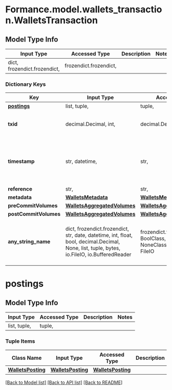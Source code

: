 # Formance.model.wallets_transaction.WalletsTransaction

## Model Type Info
Input Type | Accessed Type | Description | Notes
------------ | ------------- | ------------- | -------------
dict, frozendict.frozendict,  | frozendict.frozendict,  |  | 

### Dictionary Keys
Key | Input Type | Accessed Type | Description | Notes
------------ | ------------- | ------------- | ------------- | -------------
**[postings](#postings)** | list, tuple,  | tuple,  |  | 
**txid** | decimal.Decimal, int,  | decimal.Decimal,  |  | value must be a 64 bit integer
**timestamp** | str, datetime,  | str,  |  | value must conform to RFC-3339 date-time
**reference** | str,  | str,  |  | [optional] 
**metadata** | [**WalletsMetadata**](WalletsMetadata.md) | [**WalletsMetadata**](WalletsMetadata.md) |  | [optional] 
**preCommitVolumes** | [**WalletsAggregatedVolumes**](WalletsAggregatedVolumes.md) | [**WalletsAggregatedVolumes**](WalletsAggregatedVolumes.md) |  | [optional] 
**postCommitVolumes** | [**WalletsAggregatedVolumes**](WalletsAggregatedVolumes.md) | [**WalletsAggregatedVolumes**](WalletsAggregatedVolumes.md) |  | [optional] 
**any_string_name** | dict, frozendict.frozendict, str, date, datetime, int, float, bool, decimal.Decimal, None, list, tuple, bytes, io.FileIO, io.BufferedReader | frozendict.frozendict, str, BoolClass, decimal.Decimal, NoneClass, tuple, bytes, FileIO | any string name can be used but the value must be the correct type | [optional]

# postings

## Model Type Info
Input Type | Accessed Type | Description | Notes
------------ | ------------- | ------------- | -------------
list, tuple,  | tuple,  |  | 

### Tuple Items
Class Name | Input Type | Accessed Type | Description | Notes
------------- | ------------- | ------------- | ------------- | -------------
[**WalletsPosting**](WalletsPosting.md) | [**WalletsPosting**](WalletsPosting.md) | [**WalletsPosting**](WalletsPosting.md) |  | 

[[Back to Model list]](../../README.md#documentation-for-models) [[Back to API list]](../../README.md#documentation-for-api-endpoints) [[Back to README]](../../README.md)

